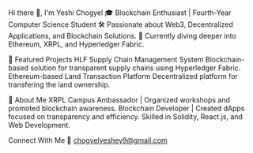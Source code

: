 Hi there 👋, I'm Yeshi Chogyel
🎓 Blockchain Enthusiast | Fourth-Year Computer Science Student
🛠️ Passionate about Web3, Decentralized Applications, and Blockchain Solutions.
🌱 Currently diving deeper into Ethereum, XRPL, and Hyperledger Fabric.

🌟 Featured Projects
HLF Supply Chain Management System
Blockchain-based solution for transparent supply chains using Hyperledger Fabric.
Ethereum-based Land Transaction Platform
Decentralized platform for transfering the land ownership.

💼 About Me
XRPL Campus Ambassador | Organized workshops and promoted blockchain awareness.
Blockchain Developer | Created dApps focused on transparency and efficiency.
Skilled in Solidity, React.js, and Web Development.

Connect With Me
📧 chogyelyeshey9@gmail.com
